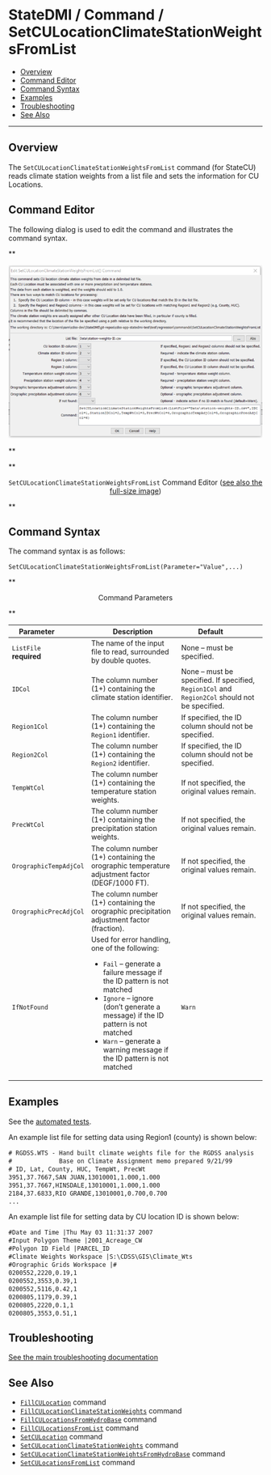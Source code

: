 # StateDMI / Command / SetCULocationClimateStationWeightsFromList #

* [Overview](#overview)
* [Command Editor](#command-editor)
* [Command Syntax](#command-syntax)
* [Examples](#examples)
* [Troubleshooting](#troubleshooting)
* [See Also](#see-also)

-------------------------

## Overview ##

The `SetCULocationClimateStationWeightsFromList` command (for StateCU)
reads climate station weights from a list file and sets the information for CU Locations.

## Command Editor ##

The following dialog is used to edit the command and illustrates the command syntax.

**<p style="text-align: center;">
![SetCULocationClimateStationWeightsFromList command editor](SetCULocationClimateStationWeightsFromList.png)
</p>**

**<p style="text-align: center;">
`SetCULocationClimateStationWeightsFromList` Command Editor (<a href="../SetCULocationClimateStationWeightsFromList.png">see also the full-size image</a>)
</p>**

## Command Syntax ##

The command syntax is as follows:

```text
SetCULocationClimateStationWeightsFromList(Parameter="Value",...)
```
**<p style="text-align: center;">
Command Parameters
</p>**

| **Parameter**&nbsp;&nbsp;&nbsp;&nbsp;&nbsp;&nbsp;&nbsp;&nbsp;&nbsp;&nbsp;&nbsp;&nbsp; | **Description** | **Default**&nbsp;&nbsp;&nbsp;&nbsp;&nbsp;&nbsp;&nbsp;&nbsp;&nbsp;&nbsp; |
| --------------|-----------------|----------------- |
| `ListFile`<br>**required** | The name of the input file to read, surrounded by double quotes. | None – must be specified. |
| `IDCol` | The column number (1+) containing the climate station identifier. | None – must be specified.  If specified, `Region1Col` and `Region2Col` should not be specified. |
| `Region1Col` | The column number (1+) containing the `Region1` identifier. | If specified, the ID column should not be specified. |
| `Region2Col` | The column number (1+) containing the `Region2` identifier. | If specified, the ID column should not be specified. |
| `TempWtCol` | The column number (1+) containing the temperature station weights.| If not specified, the original values remain. |
| `PrecWtCol` | The column number (1+) containing the precipitation station weights.| If not specified, the original values remain. |
| `OrographicTempAdjCol` | The column number (1+) containing the orographic temperature adjustment factor (DEGF/1000 FT).| If not specified, the original values remain. |
| `OrographicPrecAdjCol` | The column number (1+) containing the orographic precipitation adjustment factor (fraction).| If not specified, the original values remain. |
| `IfNotFound` | Used for error handling, one of the following:<ul><li>`Fail` – generate a failure message if the ID pattern is not matched</li><li>`Ignore` – ignore (don’t generate a message) if the ID pattern is not matched</li><li>`Warn` – generate a warning message if the ID pattern is not matched</li></ul> | `Warn` |

## Examples ##

See the [automated tests](https://github.com/OpenCDSS/cdss-app-statedmi-test/tree/master/test/regression/commands/SetCULocationClimateStationWeightsFromList).

An example list file for setting data using Region1 (county) is shown below:

```
# RGDSS.WTS - Hand built climate weights file for the RGDSS analysis
#             Base on Climate Assignment memo prepared 9/21/99
# ID, Lat, County, HUC, TempWt, PrecWt
3951,37.7667,SAN JUAN,13010001,1.000,1.000
3951,37.7667,HINSDALE,13010001,1.000,1.000
2184,37.6833,RIO GRANDE,13010001,0.700,0.700
...
```

An example list file for setting data by CU location ID is shown below:

```
#Date and Time |Thu May 03 11:31:37 2007
#Input Polygon Theme |2001_Acreage_CW
#Polygon ID Field |PARCEL_ID
#Climate Weights Workspace |S:\CDSS\GIS\Climate_Wts
#Orographic Grids Workspace |#
0200552,2220,0.19,1
0200552,3553,0.39,1
0200552,5116,0.42,1
0200805,1179,0.39,1
0200805,2220,0.1,1
0200805,3553,0.51,1
```

## Troubleshooting ##

[See the main troubleshooting documentation](../../troubleshooting/troubleshooting.md)

## See Also ##

* [`FillCULocation`](../FillCULocation/FillCULocation.md) command
* [`FillCULocationClimateStationWeights`](../FillCULocationClimateStationWeights/FillCULocationClimateStationWeights.md) command
* [`FillCULocationsFromHydroBase`](../FillCULocationsFromHydroBase/FillCULocationsFromHydroBase.md) command
* [`FillCULocationsFromList`](../FillCULocationsFromList/FillCULocationsFromList.md) command
* [`SetCULocation`](../SetCULocation/SetCULocation.md) command
* [`SetCULocationClimateStationWeights`](../SetCULocationClimateStationWeights/SetCULocationClimateStationWeights.md) command
* [`SetCULocationClimateStationWeightsFromHydroBase`](../SetCULocationClimateStationWeightsFromHydroBase/SetCULocationClimateStationWeightsFromHydroBase.md) command
* [`SetCULocationsFromList`](../SetCULocationsFromList/SetCULocationsFromList.md) command

